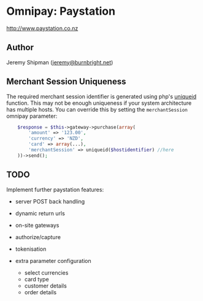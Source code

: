 # Omnipay: Paystation

http://www.paystation.co.nz

## Author

Jeremy Shipman (jeremy@burnbright.net)

## Merchant Session Uniqueness

The required merchant session identifier is generated using php's
[uniqueid](http://php.net/manual/en/function.uniqid.php) function.
This may not be enough uniqueness if your system architecture has
multiple hosts. You can override this by setting the `merchantSession`
omnipay parameter:

```php
	$response = $this->gateway->purchase(array(
		'amount' => '123.00',
		'currency' => 'NZD',
		'card' => array(...),
		'merchantSession' => uniqueid($hostidentifier) //here
	))->send();

```

## TODO

Implement further paystation features:

 * server POST back handling
 * dynamic return urls
 * on-site gateways
 * authorize/capture
 * tokenisation

 * extra parameter configuration
 	* select currencies
 	* card type
 	* customer details
 	* order details

